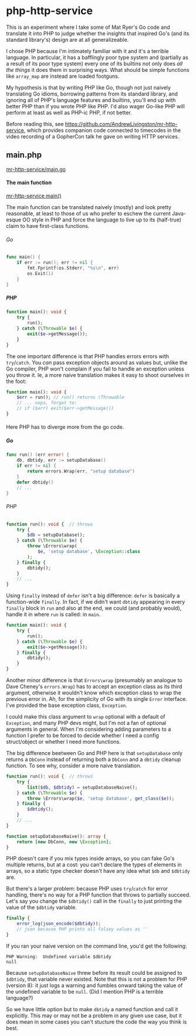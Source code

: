 # php-http-service

This is an experiment where I take some of Mat Ryer's Go code and translate it into PHP to judge whether the insights that inspired Go's (and its standard library's) design are at all generalizeable.

I chose PHP because I'm intimately familiar with it and it's a terrible language. In particular, it has a bafflingly poor type system and (partially as a result of its poor type system) every one of its builtins not only does _all the things_ it does them in surprising ways. What should be simple functions like `array_map` are instead are loaded footguns.

My hypothesis is that by writing PHP like Go, though not just naively translating Go idioms, borrowing patterns from its standard library, and ignoring all of PHP's language features and builtins, you'll end up with better PHP than if you wrote PHP like PHP. I'd also wager Go-like PHP will perform at least as well as PHP-ic PHP, if not better.

Before reading this, see <https://github.com/AndrewLivingston/mr-http-service>, which provides companion code connected to timecodes in the video recording of a GopherCon talk he gave on writing HTTP services.

## main.php

[mr-http-service/main.go](https://github.com/AndrewLivingston/mr-http-service/blob/main/main.go)

#### The main function

[mr-http-service main()](https://github.com/AndrewLivingston/mr-http-service/blob/main/main.go#L14)

The main function can be translated naively (mostly) and look pretty reasonable, at least to those of us who prefer to eschew the current Java-esque OO style in PHP and force the language to live up to its (half-true) claim to have first-class functions.

###### Go
```go
func main() {
    if err := run(); err != nil {
        fmt.Fprintf(os.Stderr, "%s\n", err)
        os.Exit(1)
    }
}
```

##### PHP
```php
function main(): void {
    try {
        run();
    } catch (\Throwable $e) {
        exit($e->getMessage());
    }
}
```

The one important difference is that PHP handles errors errors with `try`/`catch`. You _can_ pass exception objects around as values but, unlike the Go compiler, PHP won't complain if you fail to handle an exception unless you throw it. Ie, a more naive translation makes it easy to shoot ourselves in the foot:

```php
function main(): void {
    $err = run(); // run() returns \Throwable
    // ... oops, forgot to:
    // if ($err) exit($err->getMessage())
}
```

####

Here PHP has to diverge more from the go code.

##### Go
```go
func run() (err error) {
    db, dbtidy, err := setupDatabase()
    if err != nil {
        return errors.Wrap(err, "setup database")
    }
    defer dbtidy()
    // ...
}
```

###### PHP
```php
function run(): void {  // throws
    try {
        $db = setupDatabase();
    } catch (\Throwable $e) {
        throw \Errors\wrap(
            $e, 'setup database', \Exception::class
        );
    } finally {
        dbtidy();
    }
    // ...
}
```

Using `finally` instead of `defer` isn't a big difference: `defer` is basically a function-wide `finally`. In fact, if we didn't want `dbtidy` appearing in every `finally` block in `run` and also at the end, we could (and probably would), handle it in where `run` is called: in `main`.

```php
function main(): void {
    try {
        run();
    } catch (\Throwable $e) {
        exit($e->getMessage());
    } finally {
        dbtidy();
    }
}
```

Another minor difference is that `Errors\wrap` (presumably an analogue to Dave Cheney's `errors.Wrap`) has to accept an exception class as its third argument, otherwise it wouldn't know which exception class to wrap the previous error in. Ah, for the simplicity of Go with its single `Error` interface. I've provided the base exception class, `Exception`.

I could make this class argument to `wrap` optional with a default of `Exception`, and many PHP devs might, but I'm not a fan of optional arguments in general. When I'm considering adding parameters to a function I prefer to be forced to decide whether I need a config struct/object or whether I need more functions.

The big difference beetween Go and PHP here is that  `setupDatabase` only returns a `DbConn` instead of returning both a `DbConn` and a `dbtidy` cleanup function. To see why, consider a more naive translation.

```php
function run(): void {  // throws
    try {
        list($db, $dbtidy) = setupDatabaseNaive();
    } catch (\Throwable $e) {
        throw \Errors\wrap($e, 'setup database', get_class($e));
    } finally {
        $dbtidy();
    }
    // ...
}

function setupDatabaseNaive(): array {
    return [new DbConn, new \Exception];
}
```

PHP doesn't care if you mix types inside arrays, so you can fake Go's multiple returns, but at a cost: you can't declare the types of elements in arrays, so a static type checker doesn't have any idea what `$db` and `$dbtidy` are.

But there's a larger problem: because PHP uses `try`/`catch` for error handling, there's no way for a PHP function that throws to partially succeed. Let's say you change the `$dbtidy()` call in the `finally` to just printing the value of the `$dbtidy` variable.

```php
finally {
    error_log(json_encode($dbtidy));
    // json because PHP prints all falsey values as ''
}
```

If you ran your naive version on the command line, you'd get the following:

```
PHP Warning:  Undefined variable $dbtidy
null
```

Because `setupDatabaseNaive` threw before its result could be assigned to `$dbtidy`, that variable never existed. Note that this is not a problem for PHP (version 8): it just logs a warning and fumbles onward taking the value of the undefined variable to be `null`. (Did I mention PHP is a terrible language?)

So we have little option but to make `dbtidy` a named function and call it explicitly. This may or may not be a problem in any given use case, but it does mean in some cases you can't stucture the code the way you think is best.
